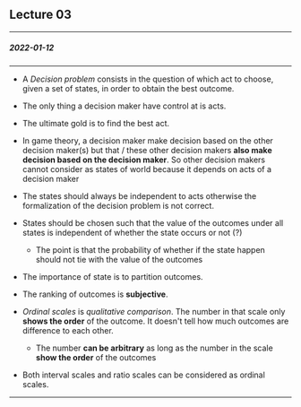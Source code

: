 ## Lecture 03
---
##### 2022-01-12
---

- A *Decision problem* consists in the question of which act to choose, given a set of states, in order to obtain the best outcome.

- The only thing a decision maker have control at is acts.

- The ultimate gold is to find the best act.

- In game theory, a decision maker make decision based on the other decision maker(s) but that / these other decision makers **also make decision based on the decision maker**. So other decision makers cannot consider as states of world because it depends on acts of a decision maker

- The states should always be independent to acts otherwise the formalization of the decision problem is not correct.

- States should be chosen such that the value of the outcomes under all states is independent of whether the state occurs or not (?)
  - The point is that the probability of whether if the state happen should not tie with the value of the outcomes

- The importance of state is to partition outcomes.

- The ranking of outcomes is **subjective**.

- *Ordinal scales* is *qualitative comparison*. The number in that scale only **shows the order** of the outcome. It doesn't tell how much outcomes are difference to each other. 
  - The number **can be arbitrary** as long as the number in the scale **show the order** of the outcomes

- Both interval scales and ratio scales can be considered as ordinal scales.

---